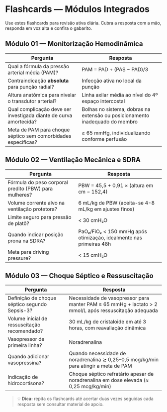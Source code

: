 # Flashcards — Módulos Integrados

Use estes flashcards para revisão ativa diária. Cubra a resposta com a mão, responda em voz alta e confira o gabarito.

## Módulo 01 — Monitorização Hemodinâmica

| Pergunta | Resposta |
| --- | --- |
| Qual a fórmula da pressão arterial média (PAM)? | PAM = PAD + (PAS − PAD)/3 |
| Contraindicação **absoluta** para punção radial? | Infecção ativa no local da punção |
| Altura anatômica para nivelar o transdutor arterial? | Linha axilar média ao nível do 4º espaço intercostal |
| Qual complicação deve ser investigada diante de curva amortecida? | Bolhas no sistema, dobras na extensão ou posicionamento inadequado do membro |
| Meta de PAM para choque séptico sem comorbidades específicas? | ≥ 65 mmHg, individualizando conforme perfusão |

## Módulo 02 — Ventilação Mecânica e SDRA

| Pergunta | Resposta |
| --- | --- |
| Fórmula do peso corporal predito (PBW) para mulheres? | PBW = 45,5 + 0,91 × (altura em cm − 152,4) |
| Volume corrente alvo na ventilação protetora? | 6 mL/kg de PBW (aceita-se 4-8 mL/kg em ajustes finos) |
| Limite seguro para pressão de platô? | < 30 cmH₂O |
| Quando indicar posição prona na SDRA? | PaO₂/FiO₂ < 150 mmHg após otimização, idealmente nas primeiras 48h |
| Meta para driving pressure? | < 15 cmH₂O |

## Módulo 03 — Choque Séptico e Ressuscitação

| Pergunta | Resposta |
| --- | --- |
| Definição de choque séptico segundo Sepsis-3? | Necessidade de vasopressor para manter PAM ≥ 65 mmHg + lactato > 2 mmol/L após ressuscitação adequada |
| Volume inicial de ressuscitação recomendado? | 30 mL/kg de cristaloide em até 3 horas, com reavaliação dinâmica |
| Vasopressor de primeira linha? | Noradrenalina |
| Quando adicionar vasopressina? | Quando necessidade de noradrenalina ≳ 0,25–0,5 mcg/kg/min para atingir a meta de PAM |
| Indicação de hidrocortisona? | Choque séptico refratário apesar de noradrenalina em dose elevada (≈ 0,25 mcg/kg/min) |

> 💡 **Dica:** repita os flashcards até acertar duas vezes seguidas cada resposta sem consultar material de apoio.
